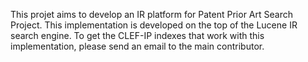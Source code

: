 This projet aims to develop an IR platform for Patent Prior Art Search Project. This implementation is developed on the top of the Lucene IR search engine. To get the CLEF-IP indexes that work with this implementation, please send an email to the main contributor.
